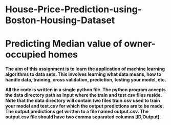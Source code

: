 # House-Price-Prediction-using-Boston-Housing-Dataset
# Predicting Median value of owner-occupied homes
**The aim of this assignment is to learn the application of machine learning algorithms to data sets. This involves learning what data means, how to handle data, training, cross validation, prediction, testing your model, etc.**

**All the code is written in a single python file. The python program accepts the data directory path as input where the train and test csv files reside. Note that the data directory will contain two files train.csv used to train your model and test.csv for which the output predictions are to be made. The output predictions get written to a file named output.csv. The output.csv file should have two comma separated columns [ID,Output].**
